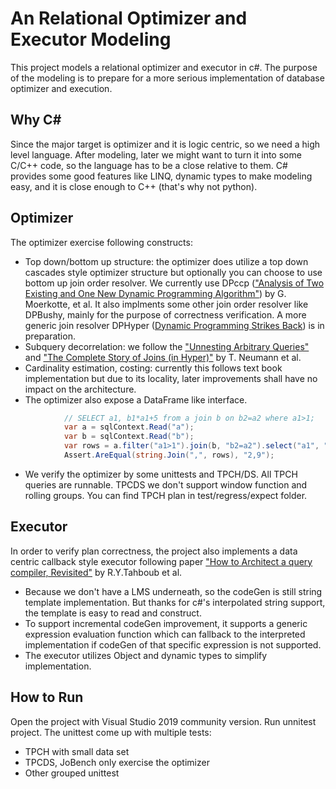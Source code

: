 # An Relational Optimizer and Executor Modeling

This project models a relational optimizer and executor in c#. The purpose of the modeling is to prepare for a more serious implementation of database optimizer and execution.

## Why C#
Since the major target is optimizer and it is logic centric, so we need a high level language.  After modeling, later we might want to turn it into some C/C++ code, so the language has to be a close relative to them.  C# provides some good features like LINQ, dynamic types to make modeling easy, and it is close enough to C++ (that's why not python).

## Optimizer
The optimizer exercise following constructs:
- Top down/bottom up structure: the optimizer does utilize a top down cascades style optimizer structure but optionally you can choose to use bottom up join order resolver.  We currently use DPccp (["Analysis of Two Existing and One New Dynamic Programming Algorithm"](http://www.vldb.org/conf/2006/p930-moerkotte.pdf)) by G. Moerkotte, et al. It also implments some other join order resolver like DPBushy, mainly for the purpose of correctness verification. A more generic join resolver DPHyper ([Dynamic Programming Strikes Back](https://15721.courses.cs.cmu.edu/spring2017/papers/14-optimizer1/p539-moerkotte.pdf)) is in preparation.
- Subquery decorrelation: we follow the ["Unnesting Arbitrary Queries"](https://pdfs.semanticscholar.org/1596/d282b7b6e8723a9780a511c87481df070f7d.pdf) and ["The Complete Story of Joins (in Hyper)"](http://btw2017.informatik.uni-stuttgart.de/slidesandpapers/F1-10-37/paper_web.pdf) by T. Neumann et al. 
- Cardinality estimation, costing: currently this follows text book implementation but due to its locality, later improvements shall have no impact on the architecture.
- The optimizer also expose a DataFrame like interface.
```c#
            // SELECT a1, b1*a1+5 from a join b on b2=a2 where a1>1;
            var a = sqlContext.Read("a");
            var b = sqlContext.Read("b");
            var rows = a.filter("a1>1").join(b, "b2=a2").select("a1", "b1*a1+5").show();
            Assert.AreEqual(string.Join(",", rows), "2,9");
```
- We verify the optimizer by some unittests and TPCH/DS. All TPCH queries are runnable. TPCDS we don't support window function and rolling groups. You can find TPCH plan in test/regress/expect folder.

## Executor
In order to verify plan correctness, the project also implements a data centric callback style executor following paper ["How to Architect a query compiler, Revisited"](https://www.cs.purdue.edu/homes/rompf/papers/tahboub-sigmod18.pdf) by R.Y.Tahboub et al. 
- Because we don't have a LMS underneath, so the codeGen is still string template implementation. But thanks for c#'s interpolated string support, the template is easy to read and construct.
- To support incremental codeGen improvement, it supports a generic expression evaluation function which can fallback to the interpreted implementation if codeGen of that specific expression is not supported.
- The executor utilizes Object and dynamic types to simplify implementation. 

## How to Run
Open the project with Visual Studio 2019 community version. Run unnitest project. The unittest come up with multiple tests:
- TPCH with small data set
- TPCDS, JoBench only exercise the optimizer
- Other grouped unittest